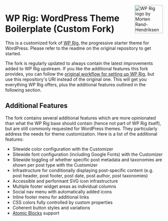 <img align="right" width="90" height="90"
		 src="https://avatars1.githubusercontent.com/u/38340689"
		 title="WP Rig logo by Morten Rand-Hendriksen">
# WP Rig: WordPress Theme Boilerplate (Custom Fork)

This is a customized fork of [WP Rig](https://github.com/wprig/wprig), the progressive starter theme for WordPress. Please refer to the readme on the original repository to get started.

The fork is regularly updated to always contain the latest improvements added to WP Rig upstream. If you like the additional features this fork provides, you can follow the [original workflow for setting up WP Rig](https://github.com/wprig/wprig/wiki/Recommended-Git-Workflow), but use this repository's URI instead of the original one. This will get you everything WP Rig offers, plus the additional features outlined in the following section.

## Additional Features

The fork contains several additional features which are more opinionated than what the WP Rig base should contain (hence not part of WP Rig itself), but are still commonly requested for WordPress themes. They particularly address the needs for theme customization. Here is a list of the additional features:

* Sitewide color configuration with the Customizer
* Sitewide font configuration (including Google Fonts) with the Customizer
* Sitewide toggling of whether specific post metadata and taxonomies are shown per post type with the Customizer
* Infrastructure for conditionally displaying post-specific content (e.g. post header, post footer, post date, post author, post taxonomies)
* Accessible and performant SVG icon infrastructure
* Multiple footer widget areas as individual columns
* Social nav menu with automatically added icons
* Inline footer menu for additional links
* CSS colors fully controlled by custom properties
* Coherent button styles and variations
* [Atomic Blocks](https://wordpress.org/plugins/atomic-blocks/) support
